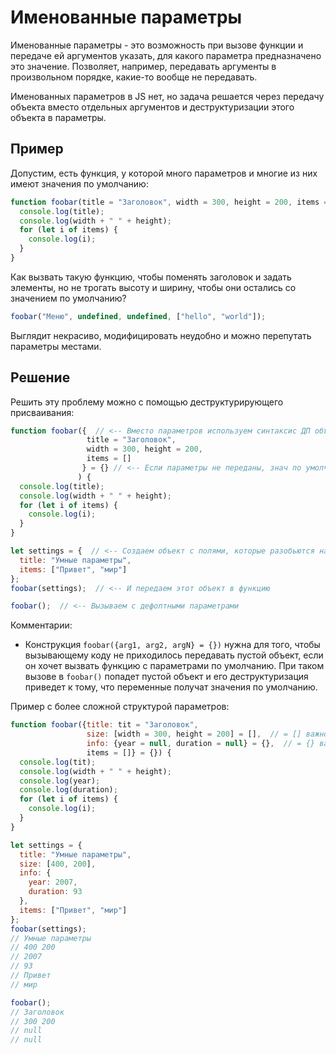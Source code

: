 

# Именованные параметры

Именованные параметры - это возможность при вызове функции и передаче ей аргументов указать, для какого параметра предназначено это значение. Позволяет, например, передавать аргументы в произвольном порядке, какие-то вообще не передавать.

Именованных параметров в JS нет, но задача решается через передачу объекта вместо отдельных аргументов и деструктуризации этого объекта в параметры.

## Пример

Допустим, есть функция, у которой много параметров и многие из них имеют значения по умолчанию:

```javascript
function foobar(title = "Заголовок", width = 300, height = 200, items = []) {
  console.log(title);
  console.log(width + " " + height);
  for (let i of items) {
    console.log(i);
  }
}
```

Как вызвать такую функцию, чтобы поменять заголовок и задать элементы, но не трогать высоту и ширину, чтобы они остались со значением по умолчанию?

```javascript
foobar("Меню", undefined, undefined, ["hello", "world"]);
```

Выглядит некрасиво, модифицировать неудобно и можно перепутать параметры местами.

## Решение

Решить эту проблему можно с помощью деструктурирующего присваивания:

```javascript
function foobar({  // <-- Вместо параметров используем синтаксис ДП объекта
                 title = "Заголовок",
                 width = 300, height = 200, 
                 items = []
                } = {} // <-- Если параметры не переданы, знач по умолч - пустой объект
               ) { 
  console.log(title);
  console.log(width + " " + height);
  for (let i of items) {
    console.log(i);
  }
}

let settings = {  // <-- Создаем объект с полями, которые разобьются на отдельные параметры
  title: "Умные параметры",
  items: ["Привет", "мир"]
};
foobar(settings);  // <-- И передаем этот объект в функцию

foobar();  // <-- Вызываем с дефолтными параметрами
```

 Комментарии:

* Конструкция `foobar({arg1, arg2, argN} = {})` нужна для того, чтобы вызывающему коду не приходилось передавать пустой объект, если он хочет вызвать функцию с параметрами по умолчанию. При таком вызове в `foobar()` попадет пустой объект и его деструктуризация приведет к тому, что переменные получат значения по умолчанию.

Пример с более сложной структурой параметров:

```javascript
function foobar({title: tit = "Заголовок", 
                 size: [width = 300, height = 200] = [],  // = [] важно
                 info: {year = null, duration = null} = {},  // = {} важно
                 items = []} = {}) {
  console.log(tit);
  console.log(width + " " + height);
  console.log(year);
  console.log(duration);
  for (let i of items) {
    console.log(i);
  }
}

let settings = {
  title: "Умные параметры",
  size: [400, 200],
  info: {
    year: 2007,
    duration: 93
  },
  items: ["Привет", "мир"]
};
foobar(settings);
// Умные параметры
// 400 200
// 2007
// 93
// Привет
// мир
```

```javascript
foobar();
// Заголовок
// 300 200
// null
// null
```

